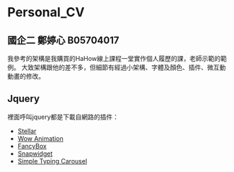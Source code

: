 # Personal_CV
## 國企二 鄭婷心 B05704017
我參考的架構是我購買的HaHow線上課程一堂實作個人履歷的課，老師示範的範例。
大致架構跟他的差不多，但細節有經過小架構、字體及顏色、插件、微互動動畫的修改。

## Jquery
裡面呼叫jquery都是下載自網路的插件：
* [Stellar](http://markdalgleish.com/projects/stellar.js/)
* [Wow Animation](https://wowjs.uk/)
* [FancyBox](https://fancyapps.com/fancybox/3/)
* [Snapwidget](https://snapwidget.com/)
* [Simple Typing Carousel](https://codepen.io/gschier/pen/jkivt)